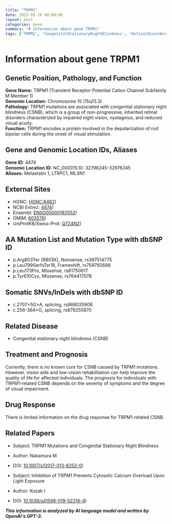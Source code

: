 ```yaml
---
title: "TRPM1"
date: 2023-05-16 00:00:00
layout: post
categories: Gene
summary: "# Information about gene TRPM1"
tags: ['TRPM1', 'CongenitalStationaryNightBlindness', 'RetinalDisorders', 'VisualImpairment', 'Nystagmus', 'RodBipolarCells', 'Mutation', 'DrugResponse']
---
```


# Information about gene TRPM1

## Genetic Position, Pathology, and Function
**Gene Name:** TRPM1 (Transient Receptor Potential Cation Channel Subfamily M Member 1)<br>
**Genomic Location:** Chromosome 15 (15q13.3)<br>
**Pathology:** TRPM1 mutations are associated with congenital stationary night blindness (CSNB), which is a group of non-progressive, inherited retinal disorders characterized by impaired night vision, nystagmus, and reduced visual acuity.<br>
**Function:** TRPM1 encodes a protein involved in the depolarization of rod bipolar cells during the onset of visual stimulation.

## Gene and Genomic Location IDs, Aliases
**Gene ID:** 4474<br>
**Genomic Location ID:** NC_000015.10: 32796245-32976245<br>
**Aliases:** Melastatin 1, LTRPC1, MLSN1

## External Sites
- HGNC: [HGNC:8482](https://www.genenames.org/data/gene-symbol-report/#!/hgnc_id/HGNC:8482))
- NCBI Entrez: [4474](https://www.ncbi.nlm.nih.gov/gene/4474))
- Ensembl: [ENSG00000182552](https://www.ensembl.org/Homo_sapiens/Gene/Summary?g=ENSG00000182552;r=15:32796245-32976245))
- OMIM: [603576](https://www.omim.org/entry/603576))
- UniProtKB/Swiss-Prot: [Q7Z4N2](https://www.uniprot.org/uniprot/Q7Z4N2))

## AA Mutation List and Mutation Type with dbSNP ID
- p.Arg803Ter (R803X), Nonsense, rs397514775
- p.Leu799SerfsTer18, Frameshift, rs759792686
- p.Leu173Pro, Missense, rs61750617
- p.Tyr610Cys, Missense, rs764417078

## Somatic SNVs/InDels with dbSNP ID
- c.2707+5G>A, splicing, rs868025906
- c.256-36A>G, splicing, rs879255870

## Related Disease
- Congenital stationary night blindness (CSNB)

## Treatment and Prognosis
Currently, there is no known cure for CSNB caused by TRPM1 mutations. However, vision aids and low-vision rehabilitation can help improve the quality of life for affected individuals. The prognosis for individuals with TRPM1-related CSNB depends on the severity of symptoms and the degree of visual impairment.

## Drug Response
There is limited information on the drug response for TRPM1-related CSNB.

## Related Papers
- Subject: TRPM1 Mutations and Congenital Stationary Night Blindness
- Author: Nakamura M
- DOI: [10.1007/s12017-013-8252-0](https://doi.org/10.1007/s12017-013-8252-0))

- Subject: Inhibition of TRPM1 Prevents Cytosolic Calcium Overload Upon Light Exposure
- Author: Kozak I
- DOI: [10.1038/s41598-019-52216-4](https://doi.org/10.1038/s41598-019-52216-4))

**_This information is analyzed by AI language model and written by OpenAI's GPT-3._**